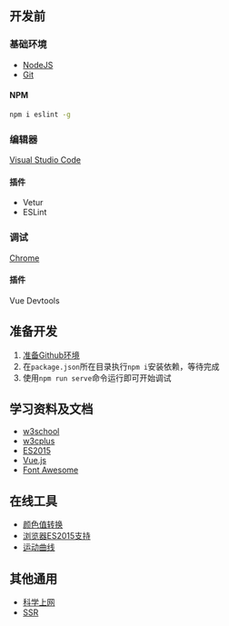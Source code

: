 ## 开发前
### 基础环境
- [NodeJS](https://nodejs.org/en/)
- [Git](https://git-scm.com/)

#### NPM
```cmd
npm i eslint -g
```

### 编辑器
[Visual Studio Code](https://code.visualstudio.com/)
#### 插件
- Vetur
- ESLint

### 调试
[Chrome](https://api.shuax.com/tools/getchrome)
#### 插件
Vue Devtools

## 准备开发
1. [准备Github环境](/develop/github.md)
2. 在`package.json`所在目录执行`npm i`安装依赖，等待完成
3. 使用`npm run serve`命令运行即可开始调试

## 学习资料及文档
- [w3school](http://www.w3school.com.cn/)
- [w3cplus](http://www.w3cplus.com/)
- [ES2015](//es6.ruanyifeng.com/)
- [Vue.js](//cn.vuejs.org)
- [Font Awesome](//fontawesome.com/icons?from=io)

## 在线工具
- [颜色值转换](http://www.sioe.cn/yingyong/yanse-rgb-16/)
- [浏览器ES2015支持](http://ruanyf.github.io/es-checker/index.cn.html)
- [运动曲线](http://cubic-bezier.com/#.17,.67,.83,.67)

## 其他通用
- [科学上网](http://poro.ws/auth/register?code=561555)
- [SSR](//raw.githubusercontent.com/zyfworks/ssr-backup/master/ShadowsocksR-4.6.1-win.7z)
